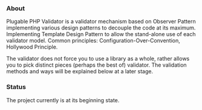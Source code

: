 ### About

Plugable PHP Validator is a validator mechanism based on Observer Pattern implementing various design patterns to decouple the code at its maximum.
Implementing Template Design Pattern to allow the stand-alone use of each validator model.
Common principles: Configuration-Over-Convention, Hollywood Principle.

The validator does not force you to use a library as a whole, rather allows you to pick distinct pieces (perhaps the best of) validator.
The validation methods and ways will be explained below at a later stage.

### Status

The project currently is at its beginning state.